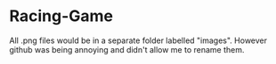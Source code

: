 # Racing-Game
All .png files would be in a separate folder labelled "images". However github was being annoying and didn't allow me to rename them.
